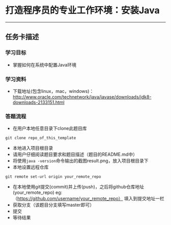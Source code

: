 # 打造程序员的专业工作环境：安装Java 
-----------------------------------------------

## 任务卡描述

### 学习目标
- 掌握如何在系统中配置Java环境
### 学习资料
- 下载地址(包含linux，mac，windows)：http://www.oracle.com/technetwork/java/javase/downloads/jdk8-downloads-2133151.html
### 答题流程
- 在用户本地任意目录下clone此题目库 
```
git clone repo_of_this_template
```
- 本地进入项目根目录
- 请用户仔细阅读题目要求和题目描述（题目的README.md中）
- 将使用`java -version`命令输出的截图result.png，放入项目根目录下
- 本地设置远程仓库
````
git remote set-url origin your_remote_repo
````
- 在本地使用git提交(commit)并上传(push)，之后将github仓库地址(your_remote_repo) eg:（https://github.com/username/your_remote_repo） 填入到提交地址一栏
- 获取分支（该题目分支填写master即可）
- 提交
- 等待结果